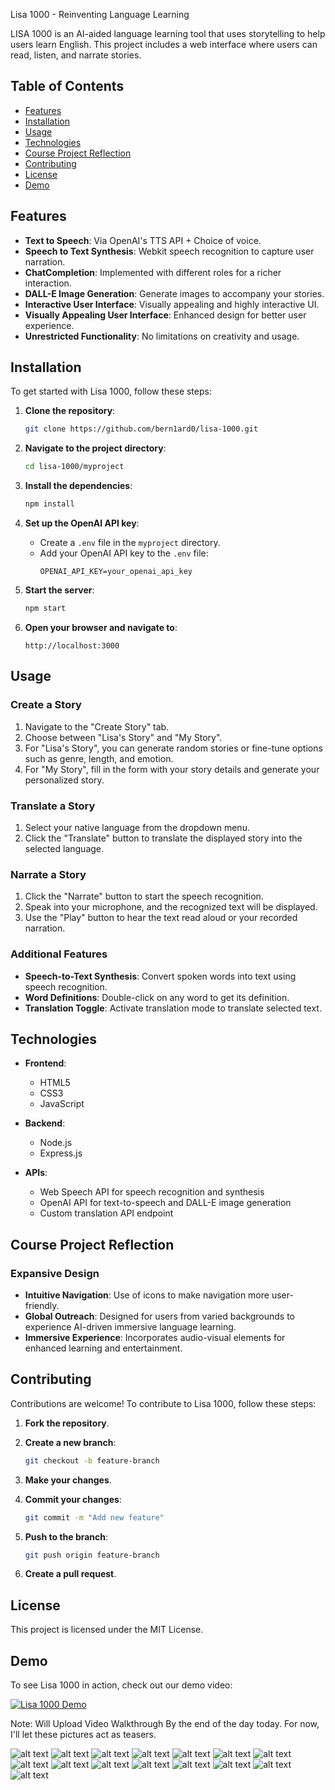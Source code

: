 Lisa 1000 - Reinventing Language Learning

LISA 1000 is an AI-aided language learning tool that uses storytelling to help users learn English. This project includes a web interface where users can read, listen, and narrate stories.

## Table of Contents

- [Features](#features)
- [Installation](#installation)
- [Usage](#usage)
- [Technologies](#technologies)
- [Course Project Reflection](#course-project-reflection)
- [Contributing](#contributing)
- [License](#license)
- [Demo](#demo)

## Features

- **Text to Speech**: Via OpenAI's TTS API + Choice of voice.
- **Speech to Text Synthesis**: Webkit speech recognition to capture user narration.
- **ChatCompletion**: Implemented with different roles for a richer interaction.
- **DALL-E Image Generation**: Generate images to accompany your stories.
- **Interactive User Interface**: Visually appealing and highly interactive UI.
- **Visually Appealing User Interface**: Enhanced design for better user experience.
- **Unrestricted Functionality**: No limitations on creativity and usage.

## Installation

To get started with Lisa 1000, follow these steps:

1. **Clone the repository**:
    ```bash
    git clone https://github.com/bern1ard0/lisa-1000.git
    ```

2. **Navigate to the project directory**:
    ```bash
    cd lisa-1000/myproject
    ```

3. **Install the dependencies**:
    ```bash
    npm install
    ```

4. **Set up the OpenAI API key**:
    - Create a `.env` file in the `myproject` directory.
    - Add your OpenAI API key to the `.env` file:
      ```plaintext
      OPENAI_API_KEY=your_openai_api_key
      ```

5. **Start the server**:
    ```bash
    npm start
    ```

6. **Open your browser and navigate to**:
    ```url
    http://localhost:3000
    ```

## Usage

### Create a Story

1. Navigate to the "Create Story" tab.
2. Choose between "Lisa's Story" and "My Story".
3. For "Lisa's Story", you can generate random stories or fine-tune options such as genre, length, and emotion.
4. For "My Story", fill in the form with your story details and generate your personalized story.

### Translate a Story

1. Select your native language from the dropdown menu.
2. Click the "Translate" button to translate the displayed story into the selected language.

### Narrate a Story

1. Click the "Narrate" button to start the speech recognition.
2. Speak into your microphone, and the recognized text will be displayed.
3. Use the "Play" button to hear the text read aloud or your recorded narration.

### Additional Features

- **Speech-to-Text Synthesis**: Convert spoken words into text using speech recognition.
- **Word Definitions**: Double-click on any word to get its definition.
- **Translation Toggle**: Activate translation mode to translate selected text.
## Technologies

- **Frontend**:
  - HTML5
  - CSS3
  - JavaScript

- **Backend**:
  - Node.js
  - Express.js

- **APIs**:
  - Web Speech API for speech recognition and synthesis
  - OpenAI API for text-to-speech and DALL-E image generation
  - Custom translation API endpoint

## Course Project Reflection

### Expansive Design

- **Intuitive Navigation**: Use of icons to make navigation more user-friendly.
- **Global Outreach**: Designed for users from varied backgrounds to experience AI-driven immersive language learning.
- **Immersive Experience**: Incorporates audio-visual elements for enhanced learning and entertainment.

## Contributing

Contributions are welcome! To contribute to Lisa 1000, follow these steps:

1. **Fork the repository**.
2. **Create a new branch**:
    ```bash
    git checkout -b feature-branch
    ```

3. **Make your changes**.
4. **Commit your changes**:
    ```bash
    git commit -m "Add new feature"
    ```

5. **Push to the branch**:
    ```bash
    git push origin feature-branch
    ```

6. **Create a pull request**.

## License

This project is licensed under the MIT License.

## Demo

To see Lisa 1000 in action, check out our demo video:

[![Lisa 1000 Demo](https://img.youtube.com/vi/YOUR_VIDEO_ID/0.jpg)](https://www.youtube.com/watch?v=YOUR_VIDEO_ID)

Note: Will Upload Video Walkthrough By the end of the day today.
For now, I'll let these pictures act as teasers.

![alt text](image.png)
![alt text](image-1.png)
![alt text](image-2.png)
![alt text](image-3.png)
![alt text](image-5.png)
![alt text](image-6.png)
![alt text](image-7.png)
![alt text](image-8.png)
![alt text](image-9.png)
![alt text](image-10.png)
![alt text](image-11.png)
![alt text](image-12.png)
![alt text](image-13.png)
![alt text](image-14.png)
![alt text](image-15.png)